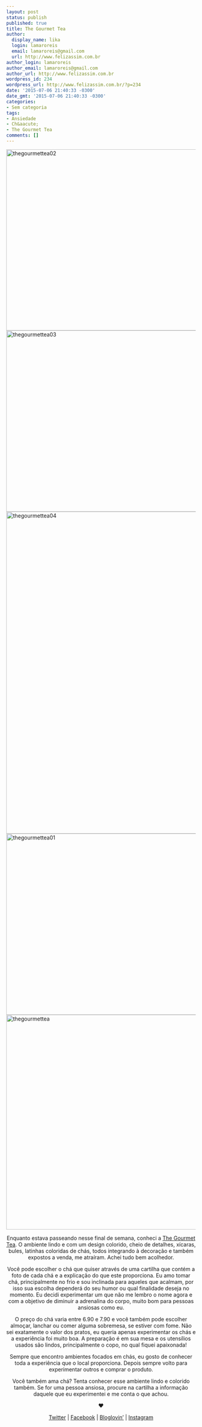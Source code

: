 ```yaml
---
layout: post
status: publish
published: true
title: The Gourmet Tea
author:
  display_name: lika
  login: lamaroreis
  email: lamaroreis@gmail.com
  url: http://www.felizassim.com.br
author_login: lamaroreis
author_email: lamaroreis@gmail.com
author_url: http://www.felizassim.com.br
wordpress_id: 234
wordpress_url: http://www.felizassim.com.br/?p=234
date: '2015-07-06 21:40:33 -0300'
date_gmt: '2015-07-06 21:40:33 -0300'
categories:
- Sem categoria
tags:
- Ansiedade
- Ch&aacute;
- The Gourmet Tea
comments: []
---
```

<p><a href="http://52.88.2.168/wp-content/uploads/2015/07/IMG_2975.jpg"><img class="aligncenter wp-image-235 size-large" src="http://52.88.2.168/wp-content/uploads/2015/07/IMG_2975-1024x768.jpg" alt="thegourmettea02" width="640" height="480" /></a> <a href="http://52.88.2.168/wp-content/uploads/2015/07/IMG_2976.jpg"><img class="aligncenter wp-image-236 size-large" src="http://52.88.2.168/wp-content/uploads/2015/07/IMG_2976-1024x768.jpg" alt="thegourmettea03" width="640" height="480" /></a> <a href="http://52.88.2.168/wp-content/uploads/2015/07/IMG_2977-e1436215206865.jpg"><img class="aligncenter wp-image-237 size-large" src="http://52.88.2.168/wp-content/uploads/2015/07/IMG_2977-e1436215206865-768x1024.jpg" alt="thegourmettea04" width="640" height="853" /></a> <a href="http://52.88.2.168/wp-content/uploads/2015/07/IMG_2978.jpg"><img class="aligncenter wp-image-238 size-large" src="http://52.88.2.168/wp-content/uploads/2015/07/IMG_2978-1024x768.jpg" alt="thegourmettea01" width="640" height="480" /></a><a href="http://52.88.2.168/wp-content/uploads/2015/07/FullSizeRender.jpg"><img class="aligncenter wp-image-240 size-large" src="http://52.88.2.168/wp-content/uploads/2015/07/FullSizeRender-1024x911.jpg" alt="thegourmettea" width="640" height="569" /></a></p>
<p style="text-align: center;">Enquanto estava passeando nesse final de semana, conheci a <a href="http://thegourmettea.com.br/">The Gourmet Tea</a>. O ambiente lindo e com um design colorido, cheio de detalhes, x&iacute;caras, bules, latinhas coloridas de ch&aacute;s, todos integrando &agrave; decora&ccedil;&atilde;o e tamb&eacute;m expostos a venda, me atra&iacute;ram. Achei tudo bem acolhedor.</p></p>
<p style="text-align: center;">Voc&ecirc; pode escolher o ch&aacute; que quiser atrav&eacute;s de uma cartilha que cont&eacute;m a foto de cada ch&aacute; e a explica&ccedil;&atilde;o do que este proporciona. Eu amo tomar ch&aacute;, principalmente no frio e sou inclinada para aqueles que acalmam, por isso sua escolha depender&aacute; do seu humor ou qual finalidade deseja no momento. Eu decidi experimentar um que n&atilde;o me lembro o nome agora e com a objetivo de diminuir a adrenalina do corpo, muito bom para pessoas ansiosas como eu.</p></p>
<p style="text-align: center;">O pre&ccedil;o do ch&aacute; varia entre 6.90 e 7.90 e voc&ecirc; tamb&eacute;m pode escolher almo&ccedil;ar, lanchar ou comer alguma sobremesa, se estiver com fome. N&atilde;o sei exatamente o valor dos pratos, eu queria apenas experimentar os ch&aacute;s e a experi&ecirc;ncia foi muito boa. A prepara&ccedil;&atilde;o &eacute; em sua mesa e os utens&iacute;lios usados s&atilde;o lindos, principalmente o copo, no qual fiquei apaixonada!</p></p>
<p style="text-align: center;">Sempre que encontro ambientes focados em ch&aacute;s, eu gosto de conhecer toda a experi&ecirc;ncia que o local proporciona. Depois sempre volto para experimentar outros e comprar o produto.</p></p>
<p style="text-align: center;">Voc&ecirc; tamb&eacute;m ama ch&aacute;? Tenta conhecer esse ambiente lindo e colorido tamb&eacute;m. Se for uma pessoa ansiosa, procure na cartilha a informa&ccedil;&atilde;o daquele que eu experimentei e me conta o que achou.</p></p>
<p style="text-align: center;"><b>&hearts;</b></p></p>
<p style="text-align: center;"><a href="https://twitter.com/lettiicee">Twitter</a> | <a href="http://www.facebook.com/blogfelizassim">Facebook</a> | <a href="https://www.bloglovin.com/blogs/feliz-assim-14224049">Bloglovin&rsquo;</a> | <a href="http://instagram.com/lettiicee">Instagram</a></p><br />
 </p>
